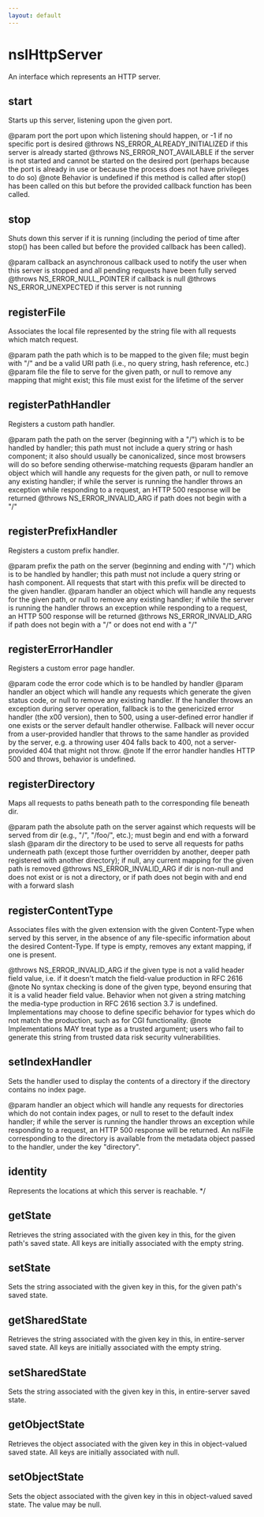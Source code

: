```yaml
---
layout: default
---
```


# nsIHttpServer #

An interface which represents an HTTP server.


## start ##

Starts up this server, listening upon the given port.

@param port
  the port upon which listening should happen, or -1 if no specific port is
  desired
@throws NS_ERROR_ALREADY_INITIALIZED
  if this server is already started
@throws NS_ERROR_NOT_AVAILABLE
  if the server is not started and cannot be started on the desired port
  (perhaps because the port is already in use or because the process does
  not have privileges to do so)
@note
  Behavior is undefined if this method is called after stop() has been
  called on this but before the provided callback function has been
  called.


## stop ##

Shuts down this server if it is running (including the period of time after
stop() has been called but before the provided callback has been called).

@param callback
  an asynchronous callback used to notify the user when this server is
  stopped and all pending requests have been fully served
@throws NS_ERROR_NULL_POINTER
  if callback is null
@throws NS_ERROR_UNEXPECTED
  if this server is not running


## registerFile ##

Associates the local file represented by the string file with all requests
which match request.

@param path
  the path which is to be mapped to the given file; must begin with "/" and
  be a valid URI path (i.e., no query string, hash reference, etc.)
@param file
  the file to serve for the given path, or null to remove any mapping that
  might exist; this file must exist for the lifetime of the server


## registerPathHandler ##

Registers a custom path handler.

@param path
  the path on the server (beginning with a "/") which is to be handled by
  handler; this path must not include a query string or hash component; it
  also should usually be canonicalized, since most browsers will do so
  before sending otherwise-matching requests
@param handler
  an object which will handle any requests for the given path, or null to
  remove any existing handler; if while the server is running the handler
  throws an exception while responding to a request, an HTTP 500 response
  will be returned
@throws NS_ERROR_INVALID_ARG
  if path does not begin with a "/"


## registerPrefixHandler ##

Registers a custom prefix handler.

@param prefix
  the path on the server (beginning and ending with "/") which is to be
  handled by handler; this path must not include a query string or hash
  component. All requests that start with this prefix will be directed to
  the given handler.
@param handler
  an object which will handle any requests for the given path, or null to
  remove any existing handler; if while the server is running the handler
  throws an exception while responding to a request, an HTTP 500 response
  will be returned
@throws NS_ERROR_INVALID_ARG
  if path does not begin with a "/" or does not end with a "/"


## registerErrorHandler ##

Registers a custom error page handler.

@param code
  the error code which is to be handled by handler
@param handler
  an object which will handle any requests which generate the given status
  code, or null to remove any existing handler.  If the handler throws an
  exception during server operation, fallback is to the genericized error
  handler (the x00 version), then to 500, using a user-defined error
  handler if one exists or the server default handler otherwise.  Fallback
  will never occur from a user-provided handler that throws to the same
  handler as provided by the server, e.g. a throwing user 404 falls back to
  400, not a server-provided 404 that might not throw.
@note
  If the error handler handles HTTP 500 and throws, behavior is undefined.


## registerDirectory ##

Maps all requests to paths beneath path to the corresponding file beneath
dir.

@param path
  the absolute path on the server against which requests will be served
  from dir (e.g., "/", "/foo/", etc.); must begin and end with a forward
  slash
@param dir
  the directory to be used to serve all requests for paths underneath path
  (except those further overridden by another, deeper path registered with
  another directory); if null, any current mapping for the given path is
  removed
@throws NS_ERROR_INVALID_ARG
  if dir is non-null and does not exist or is not a directory, or if path
  does not begin with and end with a forward slash


## registerContentType ##

Associates files with the given extension with the given Content-Type when
served by this server, in the absence of any file-specific information
about the desired Content-Type.  If type is empty, removes any extant
mapping, if one is present.

@throws NS_ERROR_INVALID_ARG
  if the given type is not a valid header field value, i.e. if it doesn't
  match the field-value production in RFC 2616
@note
  No syntax checking is done of the given type, beyond ensuring that it is
  a valid header field value.  Behavior when not given a string matching
  the media-type production in RFC 2616 section 3.7 is undefined.
  Implementations may choose to define specific behavior for types which do
  not match the production, such as for CGI functionality.
@note
  Implementations MAY treat type as a trusted argument; users who fail to
  generate this string from trusted data risk security vulnerabilities.


## setIndexHandler ##

Sets the handler used to display the contents of a directory if
the directory contains no index page.

@param handler
  an object which will handle any requests for directories which
  do not contain index pages, or null to reset to the default
  index handler; if while the server is running the handler
  throws an exception while responding to a request, an HTTP 500
  response will be returned.  An nsIFile corresponding to the
  directory is available from the metadata object passed to the
  handler, under the key "directory".


## identity ##
 Represents the locations at which this server is reachable. */

## getState ##

Retrieves the string associated with the given key in this, for the given
path's saved state.  All keys are initially associated with the empty
string.


## setState ##

Sets the string associated with the given key in this, for the given path's
saved state.


## getSharedState ##

Retrieves the string associated with the given key in this, in
entire-server saved state.  All keys are initially associated with the
empty string.


## setSharedState ##

Sets the string associated with the given key in this, in entire-server
saved state.


## getObjectState ##

Retrieves the object associated with the given key in this in
object-valued saved state.  All keys are initially associated with null.


## setObjectState ##

Sets the object associated with the given key in this in object-valued
saved state.  The value may be null.

